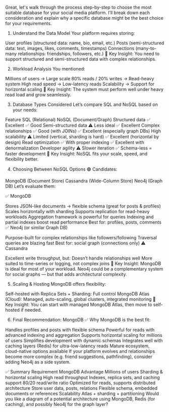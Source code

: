 Great, let's walk through the process step-by-step to choose the most suitable database for your social media platform. I’ll break down each consideration and explain why a specific database might be the best choice for your requirements.

1. Understand the Data Model
Your platform requires storing:

User profiles (structured data: name, bio, email, etc.)
Posts (semi-structured data: text, images, likes, comments, timestamps)
Connections (many-to-many relationships: friendships, followers, etc.)
📌 Key Insight: You need to support structured and semi-structured data with complex relationships.

2. Workload Analysis
You mentioned:

Millions of users → Large scale
80% reads / 20% writes → Read-heavy system
High read speed → Low-latency reads
Scalability → Support for horizontal scaling
📌 Key Insight: The system must perform well under heavy read load and grow seamlessly.

3. Database Types Considered
Let’s compare SQL and NoSQL based on your needs:

Feature	SQL (Relational)	NoSQL (Document/Graph)
Structured data	✅ Excellent	✅ Good
Semi-structured data	⚠️ Less ideal	✅ Excellent
Complex relationships	✅ Good (with JOINs)	✅ Excellent (especially graph DBs)
High scalability	⚠️ Limited (vertical, sharding is hard)	✅ Excellent (horizontal by design)
Read optimization	✅ With proper indexing	✅ Excellent with denormalization
Developer agility	⚠️ Slower iteration	✅ Schema-less = faster development
📌 Key Insight: NoSQL fits your scale, speed, and flexibility better.

4. Choosing Between NoSQL Options
🟢 Candidates:

MongoDB (Document Store)
Cassandra (Wide-Column Store)
Neo4j (Graph DB)
Let’s evaluate them:

✅ MongoDB

Stores JSON-like documents → flexible schema (great for posts & profiles)
Scales horizontally with sharding
Supports replication for read-heavy workloads
Aggregation framework is powerful for queries
Indexing and partial indexes boost read performance
Best for: profiles, posts, comments
✅ Neo4j (or similar Graph DB)

Purpose-built for complex relationships like followers/following
Traversal queries are blazing fast
Best for: social graph (connections only)
⚠️ Cassandra

Excellent write throughput, but:
Doesn’t handle relationships well
More suited to time-series or logging, not complex joins
📌 Key Insight: MongoDB is ideal for most of your workload. Neo4j could be a complementary system for social graphs — but that adds architectural complexity.

5. Scaling & Hosting
MongoDB offers flexibility:

Self-hosted with Replica Sets + Sharding: Full control
MongoDB Atlas (Cloud): Managed, auto-scaling, global clusters, integrated monitoring
📌 Key Insight: You can start with managed MongoDB Atlas, then move to self-hosted if needed.

6. Final Recommendation: MongoDB
✅ Why MongoDB is the best fit:

Handles profiles and posts with flexible schema
Powerful for reads with advanced indexing and aggregation
Supports horizontal scaling for millions of users
Simplifies development with dynamic schemas
Integrates well with caching layers (Redis) for ultra-low-latency reads
Mature ecosystem, cloud-native options available
If your platform evolves and relationships become more complex (e.g. friend suggestions, pathfinding), consider adding Neo4j as a side system.

✅ Summary
Requirement	MongoDB Advantage
Millions of users	Sharding & horizontal scaling
High read throughput	Indexes, replica sets, and caching support
80/20 read/write ratio	Optimized for reads, supports distributed architecture
Store user data, posts, relations	Flexible schema, embedded documents or references
Scalability	Atlas + sharding + partitioning
Would you like a diagram of a potential architecture using MongoDB, Redis (for caching), and possibly Neo4j for the graph layer?